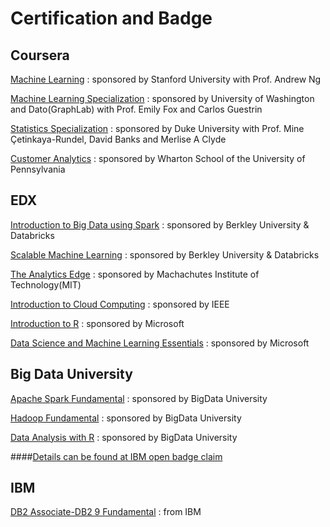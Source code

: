 # Certification and Badge


Coursera
---------------------------

[Machine Learning](https://www.coursera.org/learn/machine-learning/home/info) : sponsored by Stanford University with Prof. Andrew  Ng

[Machine Learning Specialization](https://www.coursera.org/specializations/machine-learning) : sponsored by University of Washington and Dato(GraphLab) with Prof. Emily Fox and Carlos Guestrin

[Statistics Specialization](https://www.coursera.org/specializations/statistics) : sponsored by Duke University with Prof. Mine Çetinkaya-Rundel, David Banks and Merlise A Clyde

[Customer Analytics](https://www.coursera.org/learn/wharton-customer-analytics/) : sponsored by Wharton School of the University of Pennsylvania



EDX
--------------------------

[Introduction to Big Data using Spark](https://www.edx.org/course/introduction-big-data-apache-spark-uc-berkeleyx-cs100-1x) : sponsored by Berkley University & Databricks

[Scalable Machine Learning](https://www.edx.org/course/scalable-machine-learning-uc-berkeleyx-cs190-1x) : sponsored by Berkley University & Databricks

[The Analytics Edge](https://www.edx.org/course/analytics-edge-mitx-15-071x-0) : sponsored by Machachutes Institute of Technology(MIT)

[Introduction to Cloud Computing](https://www.edx.org/course/introduction-cloud-computing-ieeex-cloudintro-x) : sponsored by IEEE

[Introduction to R](https://www.edx.org/course/introduction-r-programming-microsoft-dat204x-0) : sponsored by Microsoft

[Data Science and Machine Learning Essentials](https://www.edx.org/course/data-science-machine-learning-essentials-microsoft-dat203x) : sponsored by Microsoft



Big Data University 
--------------------------

[Apache Spark Fundamental](http://bigdatauniversity.com/bdu-wp/bdu-course/spark-fundamentals/) : sponsored by BigData University

[Hadoop Fundamental](http://bigdatauniversity.com/bdu-wp/bdu-course/hadoop-fundamentals-i-version-3/) : sponsored by BigData University

[Data Analysis with R](http://bigdatauniversity.com/bdu-wp/bdu-course/introduction-to-data-analysis-using-r/) : sponsored by BigData University

####[Details can be found at IBM open badge claim ](https://www.youracclaim.com/users/kuntal-ganguly) 


IBM
-------------------------

[DB2 Associate-DB2 9 Fundamental](http://www-03.ibm.com/certify/certs/08003503.shtml) : from IBM


